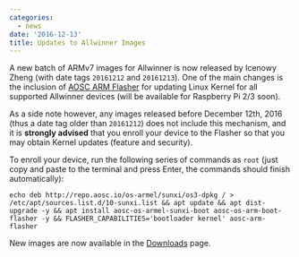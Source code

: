 ```yaml
---
categories:
  - news
date: '2016-12-13'
title: Updates to Allwinner Images
---
```



A new batch of ARMv7 images for Allwinner is now released by Icenowy Zheng (with date tags `20161212` and `20161213`). One of the main changes is the inclusion of [AOSC ARM Flasher](https://github.com/AOSC-Dev/aosc-os-arm-boot-flasher) for updating Linux Kernel for all supported Allwinner devices (will be available for Raspberry Pi 2/3 soon).

As a side note however, any images released before December 12th, 2016 (thus a date tag older than `20161212`) does not include this mechanism, and it is **strongly advised** that you enroll your device to the Flasher so that you may obtain Kernel updates (feature and security).

To enroll your device, run the following series of commands as `root` (just copy and paste to the terminal and press Enter, the commands should finish automatically):

    echo deb http://repo.aosc.io/os-armel/sunxi/os3-dpkg / > /etc/apt/sources.list.d/10-sunxi.list && apt update && apt dist-upgrade -y && apt install aosc-os-armel-sunxi-boot aosc-os-arm-boot-flasher -y && FLASHER_CAPABILITIES='bootloader kernel' aosc-arm-flasher

New images are now available in the [Downloads](/os-download/) page.
